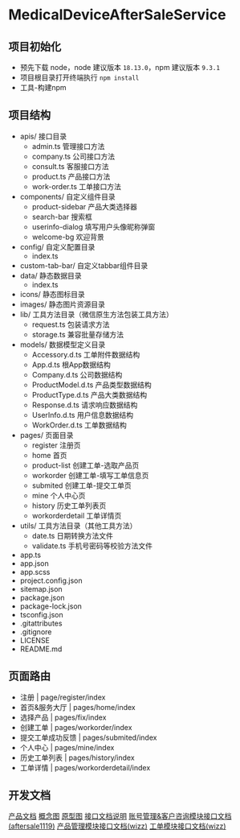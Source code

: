 # MedicalDeviceAfterSaleService

## 项目初始化

* 预先下载 node，node 建议版本 `18.13.0`，npm 建议版本 `9.3.1`
* 项目根目录打开终端执行 `npm install`
* 工具-构建npm

## 项目结构

- apis/ 接口目录
  - admin.ts 管理接口方法
  - company.ts 公司接口方法
  - consult.ts 客服接口方法
  - product.ts 产品接口方法
  - work-order.ts 工单接口方法
- components/ 自定义组件目录
  - product-sidebar 产品大类选择器
  - search-bar 搜索框
  - userinfo-dialog 填写用户头像昵称弹窗
  - welcome-bg 欢迎背景
- config/ 自定义配置目录
  - index.ts
- custom-tab-bar/ 自定义tabbar组件目录
- data/ 静态数据目录
  - index.ts
- icons/ 静态图标目录
- images/ 静态图片资源目录
- lib/ 工具方法目录（微信原生方法包装工具方法）
  - request.ts 包装请求方法
  - storage.ts 兼容批量存储方法
- models/ 数据模型定义目录
  - Accessory.d.ts 工单附件数据结构
  - App.d.ts 根App数据结构
  - Company.d.ts 公司数据结构
  - ProductModel.d.ts 产品类型数据结构
  - ProductType.d.ts 产品大类数据结构
  - Response.d.ts 请求响应数据结构
  - UserInfo.d.ts 用户信息数据结构
  - WorkOrder.d.ts 工单数据结构
- pages/ 页面目录
  - register 注册页
  - home 首页
  - product-list 创建工单-选取产品页
  - workorder 创建工单-填写工单信息页
  - submited 创建工单-提交工单页
  - mine 个人中心页
  - history 历史工单列表页
  - workorderdetail 工单详情页
- utils/ 工具方法目录（其他工具方法）
  - date.ts 日期转换方法文件
  - validate.ts 手机号密码等校验方法文件
- app.ts
- app.json
- app.scss
- project.config.json
- sitemap.json
- package.json
- package-lock.json
- tsconfig.json
- .gitattributes
- .gitignore
- LICENSE
- README.md

## 页面路由

- 注册 | page/register/index
- 首页&服务大厅 | pages/home/index
- 选择产品 | pages/fix/index
- 创建工单 | pages/workorder/index
- 提交工单成功反馈 | pages/submited/index
- 个人中心 | pages/mine/index
- 历史工单列表 | pages/history/index
- 工单详情 | pages/workorderdetail/index

## 开发文档

[产品文档](https://wizzstudio.feishu.cn/docx/doxcn3OPMHR2E2UbeU8PWE0EjFh)
[概念图](https://modao.cc/app/uojxAUBurl46enoCEJNZy)
[原型图](https://www.figma.com/file/AexzIo733ORZWnnNYJNRVo/%E5%AE%A2%E6%9C%8D%E5%B7%A5%E5%8D%95%E7%B3%BB%E7%BB%9F)
[接口文档说明](https://wizzstudio.feishu.cn/docx/QYondktQKoDH2vx6n0BcEedCnVh)
[账号管理&客户咨询模块接口文档(aftersale1119)](https://www.eolink.com/share/index?shareCode=qvPkxP)
[产品管理模块接口文档(wizz)](https://www.eolink.com/share/index?shareCode=FugySB)
[工单模块接口文档(wizz)](https://www.eolink.com/share/index?shareCode=Ynzy7T)
